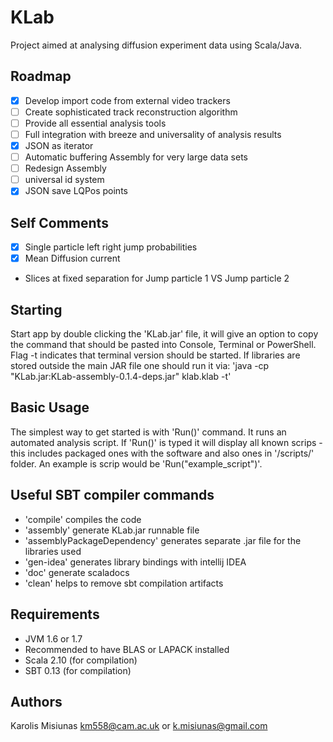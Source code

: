 KLab
====
Project aimed at analysing diffusion experiment data using Scala/Java.

Roadmap
-------
 - [x] Develop import code from external video trackers
 - [ ] Create sophisticated track reconstruction algorithm
 - [ ] Provide all essential analysis tools
 - [ ] Full integration with breeze and universality of analysis results
 - [x] JSON as iterator
 - [ ] Automatic buffering Assembly for very large data sets
 - [ ] Redesign Assembly
 - [ ] universal id system
 - [x] JSON save LQPos points

Self Comments
-------------

 - [x] Single particle left right jump probabilities
 - [x] Mean Diffusion current
 - Slices at fixed separation for Jump particle 1 VS Jump particle 2


Starting
--------
Start app by  double clicking the 'KLab.jar' file, it will give an option to copy the command that should be pasted into
Console, Terminal or PowerShell. Flag -t indicates that terminal version should be started.
If libraries are stored outside the main JAR file one should run it via: 'java -cp "KLab.jar:KLab-assembly-0.1.4-deps.jar" klab.klab -t'

Basic Usage
-----------
The simplest way to get started is with 'Run()' command. It runs an automated analysis script.
If 'Run()' is typed it will display all known scrips - this includes packaged ones with the software and also ones in
'/scripts/' folder. An example is scrip would be 'Run("example_script")'.

Useful SBT compiler commands
----------------------------
 - 'compile' compiles the code
 - 'assembly' generate KLab.jar runnable file
 - 'assemblyPackageDependency' generates separate .jar file for the libraries used
 - 'gen-idea' generates library bindings with intellij IDEA
 - 'doc' generate scaladocs
 - 'clean' helps to remove sbt compilation artifacts

Requirements
------------
 - JVM 1.6 or 1.7
 - Recommended to have BLAS or LAPACK installed
 - Scala 2.10 (for compilation)
 - SBT 0.13 (for compilation)

Authors
-------
Karolis Misiunas
km558@cam.ac.uk or k.misiunas@gmail.com